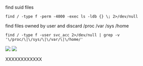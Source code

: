 
find suid files
````
find / -type f -perm -4000 -exec ls -ldb {} \; 2>/dev/null

`````

find files owned by user and discard /proc /var /sys /home

````
find / -type f -user svc_acc 2>/dev/null | grep -v '\/proc/\|\/sys/\|\/var/\|\/home/'

`````
![](https://github.com/xenotim/HackTheBox---CTFs/blob/main/Instructions%20general/screenshots/find%20user%20owned%20files.png)
![](https://github.com/xenotim/HackTheBox---CTFs/blob/main/Instructions%20general/screenshots/curl%20-%20POST%20with%20data%2C%20cookie%20and%20header.png)

XXXXXXXXXXXX